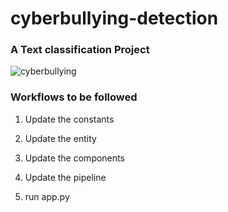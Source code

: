 # cyberbullying-detection

### A Text classification Project

![cyberbullying](https://github.com/gbiamgaurav/cyberbullying-detection/assets/81230208/ef93b356-fd76-4f58-b461-8ea47acf65e3)


### Workflows to be followed

1. Update the constants

2. Update the entity

3. Update the components

4. Update the pipeline

5. run app.py